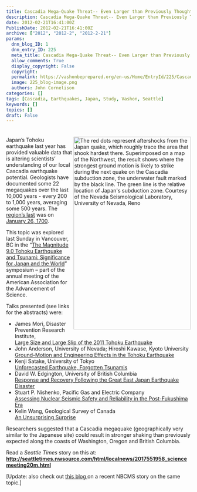 ```yaml
---
title: Cascadia Mega-Quake Threat-- Even Larger than Previously Thought?
description: Cascadia Mega-Quake Threat-- Even Larger than Previously Thought?
date: 2012-02-21T16:41:00Z
PublishDate: 2012-02-21T16:41:00Z
archive: ["2012", "2012-2", "2012-2-21"]
params:
  dnn_blog_ID: 1
  dnn_entry_ID: 225
  meta_title: Cascadia Mega-Quake Threat-- Even Larger than Previously Thought?
  allow_comments: True
  display_copyright: False
  copyright:
  permalink: https://vashonbeprepared.org/en-us/Home/EntryId/225/Cascadia-Mega-Quake-Threat-Even-Larger-than-Previously-Thought
  image: 225_blog-image.png
  authors: John Cornelison
categories: []
tags: [Cascadia, Earthquakes, Japan, Study, Vashon, Seattle]
keywords: []
topics: []
draft: False
---
```


<div class="wlWriterHeaderFooter" style="padding-bottom: 4px; margin: 0px; padding-left: 0px; padding-right: 0px; float: none; padding-top: 4px;"></div>
<p><a href="./images/225/Windows-Live-Writer-b8488aaea4d6_6EE7-image_2.png"><img width="320" height="525" title="The red dots represent aftershocks from the Japan quake, which roughly trace the area that shook hardest there. Superimposed on a map of the Northwest, the result shows where the strongest ground motion is likely to strike during the next quake on the Cascadia subduction zone, the underwater fault marked by the black line. The green line is the relative location of Japan's subduction zone.  Courtesy of the Nevada Seismological Laboratory, University of Nevada, Reno" align="right" style="background-image: none;   padding-left: 0px; padding-right: 0px; display: inline; float: right;   padding-top: 0px;border: 0px;" alt="The red dots represent aftershocks from the Japan quake, which roughly trace the area that shook hardest there. Superimposed on a map of the Northwest, the result shows where the strongest ground motion is likely to strike during the next quake on the Cascadia subduction zone, the underwater fault marked by the black line. The green line is the relative location of Japan's subduction zone.  Courtesy of the Nevada Seismological Laboratory, University of Nevada, Reno" src="./images/225/Windows-Live-Writer-b8488aaea4d6_6EE7-image_thumb.png" /></a>Japan&rsquo;s Tohoku earthquake last year has provided valuable data that is altering scientists&rsquo; understanding of our local Cascadia earthquake potential. Geologists have documented some 22 megaquakes over the last 10,000 years - every 200 to 1,000 years, averaging some 500 years. The <a href="http://pubs.usgs.gov/pp/pp1707/" title="The Orphan Tsunami of 1700&mdash;Japanese Clues to a Parent Earthquake in North America U.S. Geological Survey Professional Paper No. 1707 (2005)" target="_blank">region&rsquo;s last</a> was on <a href="http://en.wikipedia.org/wiki/1700_Cascadia_earthquake" target="_blank">January 26, 1700</a>.</p>
<p>This topic was explored last Sunday in Vancouver, BC in the &ldquo;<a href="http://aaas.confex.com/aaas/2012/webprogram/Session5186.html" target="_blank">The Magnitude 9.0 Tohoku Earthquake and Tsunami: Significance for Japan and the World</a>&rdquo; symposium &ndash; part of the annual meeting of the American Association for the Advancement of Science.</p>
<p>Talks presented (see links for the abstracts) were:</p>
<ul>
    <li>James Mori, Disaster Prevention Research Institute, <br />
    <a href="http://aaas.confex.com/aaas/2012/webprogram/Paper7164.html">Large Size and Large Slip of the 2011 Tohoku Earthquake</a> </li>
    <li>John Anderson, University of Nevada; Hiroshi Kawase, Kyoto University <br />
    <a href="http://aaas.confex.com/aaas/2012/webprogram/Paper7162.html">Ground-Motion and Engineering Effects in the Tohoku Earthquake</a> </li>
    <li>Kenji Satake, University of Tokyo <br />
    <a href="http://aaas.confex.com/aaas/2012/webprogram/Paper7165.html">Unforecasted Earthquake, Forgotten Tsunamis</a> </li>
    <li>David W. Edgington, University of British Columbia <br />
    <a href="http://aaas.confex.com/aaas/2012/webprogram/Paper8193.html">Response and Recovery Following the Great East Japan Earthquake Disaster </a></li>
    <li>Stuart P. Nishenko, Pacific Gas and Electric Company <br />
    <a href="http://aaas.confex.com/aaas/2012/webprogram/Paper7166.html">Assessing Nuclear Seismic Safety and Reliability in the Post-Fukushima Era</a> </li>
    <li>Kelin Wang, Geological Survey of Canada <br />
    <a href="http://aaas.confex.com/aaas/2012/webprogram/Paper7167.html">An Unsurprising Surprise</a> </li>
</ul>
<p>Researchers suggested that a Cascadia megaquake (geographically very similar to the Japanese site) could result in stronger shaking than previously expected along the coasts of Washington, Oregon and British Columbia.</p>
<p>Read a <em>Seattle Times</em> story on this at: <a href="http://seattletimes.nwsource.com/html/localnews/2017551958_sciencemeeting20m.html"><b>http://seattletimes.nwsource.com/html/localnews/2017551958_sciencemeeting20m.html</b></a></p>
<p>[Update: also check out <a href="http://vashonbeprepared.com/News/Blogs/tabid/146/EntryId/238/Cascadia-Quake-Potentially-More-Damaging-than-San-Andreas-or-Japan-rsquo-s-T-hoku.aspx" target="_self">this blog </a>on a&nbsp;recent&nbsp;NBCMS story on the same topic.]</p>
